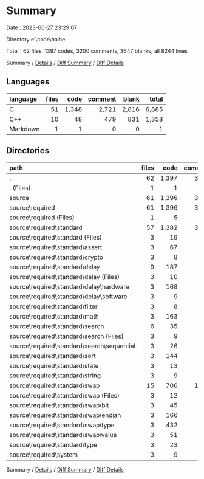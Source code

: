 # Summary

Date : 2023-06-27 23:29:07

Directory e:\\code\\haihe

Total : 62 files,  1397 codes, 3200 comments, 3647 blanks, all 8244 lines

Summary / [Details](details.md) / [Diff Summary](diff.md) / [Diff Details](diff-details.md)

## Languages
| language | files | code | comment | blank | total |
| :--- | ---: | ---: | ---: | ---: | ---: |
| C | 51 | 1,348 | 2,721 | 2,816 | 6,885 |
| C++ | 10 | 48 | 479 | 831 | 1,358 |
| Markdown | 1 | 1 | 0 | 0 | 1 |

## Directories
| path | files | code | comment | blank | total |
| :--- | ---: | ---: | ---: | ---: | ---: |
| . | 62 | 1,397 | 3,200 | 3,647 | 8,244 |
| . (Files) | 1 | 1 | 0 | 0 | 1 |
| source | 61 | 1,396 | 3,200 | 3,647 | 8,243 |
| source\\required | 61 | 1,396 | 3,200 | 3,647 | 8,243 |
| source\\required (Files) | 1 | 5 | 24 | 3 | 32 |
| source\\required\\standard | 57 | 1,382 | 3,062 | 3,478 | 7,922 |
| source\\required\\standard (Files) | 3 | 19 | 114 | 166 | 299 |
| source\\required\\standard\\assert | 3 | 67 | 180 | 176 | 423 |
| source\\required\\standard\\crypto | 3 | 8 | 114 | 167 | 289 |
| source\\required\\standard\\delay | 9 | 187 | 550 | 555 | 1,292 |
| source\\required\\standard\\delay (Files) | 3 | 10 | 114 | 165 | 289 |
| source\\required\\standard\\delay\\hardware | 3 | 168 | 322 | 224 | 714 |
| source\\required\\standard\\delay\\software | 3 | 9 | 114 | 166 | 289 |
| source\\required\\standard\\filter | 3 | 8 | 114 | 167 | 289 |
| source\\required\\standard\\math | 3 | 163 | 194 | 183 | 540 |
| source\\required\\standard\\search | 6 | 35 | 248 | 334 | 617 |
| source\\required\\standard\\search (Files) | 3 | 9 | 114 | 166 | 289 |
| source\\required\\standard\\search\\sequential | 3 | 26 | 134 | 168 | 328 |
| source\\required\\standard\\sort | 3 | 144 | 194 | 197 | 535 |
| source\\required\\standard\\state | 3 | 13 | 114 | 166 | 293 |
| source\\required\\standard\\string | 3 | 9 | 114 | 166 | 289 |
| source\\required\\standard\\swap | 15 | 706 | 1,012 | 1,037 | 2,755 |
| source\\required\\standard\\swap (Files) | 3 | 12 | 114 | 166 | 292 |
| source\\required\\standard\\swap\\bit | 3 | 45 | 178 | 178 | 401 |
| source\\required\\standard\\swap\\endian | 3 | 166 | 204 | 205 | 575 |
| source\\required\\standard\\swap\\type | 3 | 432 | 354 | 308 | 1,094 |
| source\\required\\standard\\swap\\value | 3 | 51 | 162 | 180 | 393 |
| source\\required\\standard\\type | 3 | 23 | 114 | 164 | 301 |
| source\\required\\system | 3 | 9 | 114 | 166 | 289 |

Summary / [Details](details.md) / [Diff Summary](diff.md) / [Diff Details](diff-details.md)